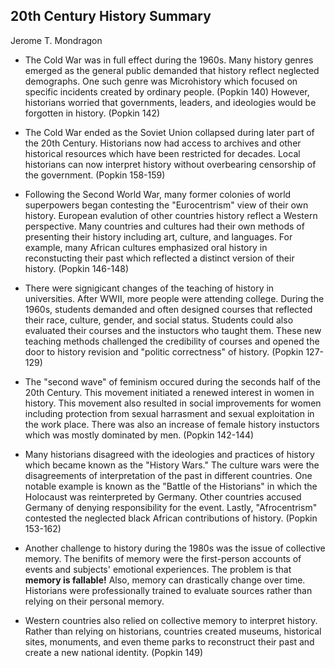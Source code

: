 ## 20th Century History Summary 
Jerome T. Mondragon

- The Cold War was in full effect during the 1960s. Many history genres emerged as the general public demanded that history reflect neglected demographs. One such genre was Microhistory which focused on specific incidents created by ordinary people. (Popkin 140) However, historians worried that governments, leaders, and ideologies would be forgotten in history. (Popkin 142)

- The Cold War ended as the Soviet Union collapsed during later part of the 20th Century. Historians now had access to archives and other historical resources which have been restricted for decades. Local historians can now interpret history without overbearing censorship of the government. (Popkin 158-159)

- Following the Second World War, many former colonies of world superpowers began contesting the "Eurocentrism" view of their own history. European evalution of other countries history reflect a Western perspective. Many countries and cultures had their own methods of presenting their history including art, culture, and languages. For example, many African cultures emphasized oral history in reconstucting their past which reflected a distinct version of their history. (Popkin 146-148)

- There were signigicant changes of the teaching of history in universities. After WWII, more people were attending college. During the 1960s, students demanded and often designed courses that reflected their race, culture, gender, and social status. Students could also evaluated their courses and the instuctors who taught them. These new teaching methods challenged the credibility of courses and opened the door to history revision and "politic correctness" of history. (Popkin 127-129)
  
- The "second wave" of feminism occured during the seconds half of the 20th Century. This movement initiated a renewed interest in women in history. This movement also resulted in social improvements for women including protection from sexual harrasment and sexual exploitation in the work place. There was also an increase of female history instuctors which was mostly dominated by men. (Popkin 142-144)

- Many historians disagreed with the ideologies and practices of history which became known as the "History Wars." The culture wars were the disagreements of interpretation of the past in different countries. One notable example is known as the "Battle of the Historians" in which the Holocaust was reinterpreted by Germany. Other countries accused Germany of denying responsibility for the event. Lastly, "Afrocentrism" contested the neglected black African contributions of history. (Popkin 153-162)

- Another challenge to history during the 1980s was the issue of collective memory. The benifits of memory were the first-person accounts of events and subjects' emotional experiences. The problem is that __memory is fallable!__ Also, memory can drastically change over time. Historians were professionally trained to evaluate sources rather than relying on their personal memory. 

- Western countries also relied on collective memory to interpret history. Rather than relying on historians, countries created museums, historical sites, monuments, and even theme parks to reconstruct their past and create a new national identity. (Popkin 149) 

